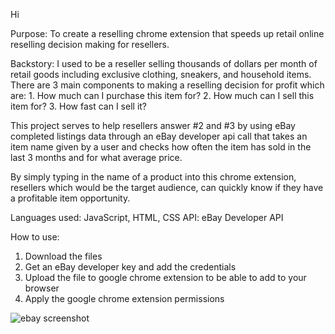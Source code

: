 Hi

Purpose: To create a reselling chrome extension that speeds up retail online reselling decision making for resellers.

Backstory: I used to be a reseller selling thousands of dollars per month of retail goods including exclusive clothing, sneakers, and household items. 
            There are 3 main components to making a reselling decision for profit which are:
            1. How much can I purchase this item for?
            2. How much can I sell this item for?
            3. How fast can I sell it?
            
This project serves to help resellers answer #2 and #3 by using eBay completed listings data through an eBay developer api call that takes an item name given by a user and checks
how often the item has sold in the last 3 months and for what average price.
            
By simply typing in the name of a product into this chrome extension, resellers which would be the target audience, can quickly know if they have a profitable item opportunity.

Languages used: JavaScript, HTML, CSS
API: eBay Developer API

How to use:
1. Download the files
2. Get an eBay developer key and add the credentials
3. Upload the file to google chrome extension to be able to add to your browser
4. Apply the google chrome extension permissions
   
    
![ebay screenshot](https://github.com/user-attachments/assets/3f2e8f06-6453-4ce7-a92c-6c22bfcdefa1)

